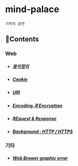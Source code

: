 # mind-palace
`기억의 궁전`

## 📑Contents

### Web

- ##### [용어정리](https://github.com/dlatldhs/mind-palace/blob/main/web/%EC%9A%A9%EC%96%B4%EC%A0%95%EB%A6%AC.md)
- ##### [Cookie](https://github.com/dlatldhs/mind-palace/blob/main/web/Cookie.md)
- ##### [URI](https://github.com/dlatldhs/mind-palace/blob/main/web/URI.md)
- ##### [Encoding 과 Encryption](https://github.com/dlatldhs/mind-palace/blob/main/web/Encoding%26Encrypthion.md)
- ##### [REquest & Response](https://github.com/dlatldhs/mind-palace/blob/main/web/Re:zero.md)
- ##### [Background : HTTP / HTTPS](https://github.com/dlatldhs/mind-palace/blob/main/web/HTTP%26HTTPS.md)

### 기타
- ##### [Web Brower graphic error](https://github.com/dlatldhs/mind-palace/blob/main/etc/netflix&watch_tip.md)
